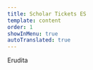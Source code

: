 ```yaml
---
title: Scholar Tickets ES
template: content
order: 1
showInMenu: true
autoTranslated: true
---
```


Erudita
